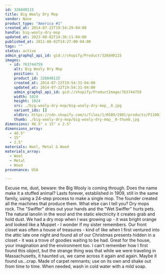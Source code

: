```yaml
---
id: 326840115
title: Big Wooly Dry Mop
vendor: None
product_type: "America #1"
created_at: 2014-07-22T19:54:29-04:00
handle: big-wooly-dry-mop
updated_at: 2023-08-02T14:36:11-04:00
published_at: 2011-06-02T14:27:00-04:00
tags: ""
status: active
admin_graphql_api_id: gid://shopify/Product/326840115
images:
  - id: 763744759
    alt: Big Wooly Dry Mop
    position: 1
    product_id: 326840115
    created_at: 2014-07-22T19:54:31-04:00
    updated_at: 2014-07-22T19:54:31-04:00
    admin_graphql_api_id: gid://shopify/ProductImage/763744759
    width: 1024
    height: 1024
    src: ./big-wooly-dry-mop/big-wooly-dry-mop__0.jpg
    variant_ids: []
    oldSrc: https://cdn.shopify.com/s/files/1/0589/2901/products/P1100373.jpeg?v=1406073271
    thumb: ./big-wooly-dry-mop/big-wooly-dry-mop__0-thumb.jpg
dimensions: 48.5" x 15" x 2.5"
dimensions_array:
  - 48.5"
  - 15"
  - 2.5"
materials: Wool, Metal & Wood
materials_array:
  - Wool
  - Metal
  - Wood
provenance: USA

---
```


Excuse me, dust, beware: the Big Wooly is coming through. Does the name make it a stuffed animal? Lasts forever, established in 1909, still in the same family, using a 24-step process to make a single mop. The founder created all the machines that produce them. What else can I tell you? Dry mops rock. The "Swiffer" dries out your hands and the "Wet Swiffer" hurts pets. The natural lanolin in the wool and the static electricity it creates grab and hold dust. We had a dry mop when I was growing up \- it was bright orange and looked like a Muppet \- I wonder if my sister remembers. Our front closet was often a house of treasures \- kind of like when I first ventured into the attic late one night and found all of our Christmas presents hidden in a closet \- it was a trove of goodies waiting to be had. Great for the house, your imagination and the environment too. I can't remember how I first found this object, but the strange thing was that while we were traveling in Massachusetts, it haunted us, we came across it again and again. Maybe it found us...crap. Made of carpet remnants; use on its own and shake out from time to time. When needed, wash in cold water with a mild soap.